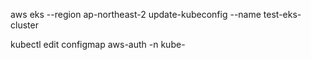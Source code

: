 aws eks --region ap-northeast-2 update-kubeconfig --name test-eks-cluster

kubectl edit configmap aws-auth -n kube-